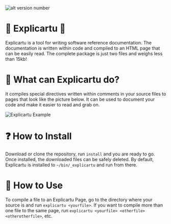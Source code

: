 ![alt version number](https://img.shields.io/badge/version-1.0-green.svg)
# 📘 Explicartu 📙
Explicartu is a tool for writing software reference documentation. The documentation is written within code and compiled to an HTML page that can be easily read. The complete package is just two files and weighs less than 15kb!

# 🔬 What can Explicartu do?
It compiles special directives written within comments in your source files to pages that look like the picture below. It can be used to document your code and make it easier to read and grab on.

![Explicartu Example](https://lartu.net/explicartu.png)

# ❓ How to Install
Download or clone the repository, run `install` and you are ready to go. Once installed, the downloaded files can be safely deleted. By default, Explicartu is installed to `~/bin/_explicartu` and run from there.

# 🚀 How to Use
To compile a file to an Explicartu Page, go to the directory where your source is and run `explicartu <yourfile>`. If you want to compile more than one file to the same page, run `explicartu <yourfile> <otherfile> <otherotherfile>`, etc.
